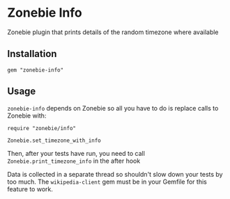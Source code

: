 # Zonebie Info

Zonebie plugin that prints details of the random timezone where available

## Installation

    gem "zonebie-info"

## Usage

`zonebie-info` depends on Zonebie so all you have to do is replace calls to Zonebie with:

    require "zonebie/info"

    Zonebie.set_timezone_with_info

Then, after your tests have run, you need to call `Zonebie.print_timezone_info` in the after hook


Data is collected in a separate thread so shouldn't slow down your tests by too
much. The `wikipedia-client` gem must be in your Gemfile for this feature
to work.

